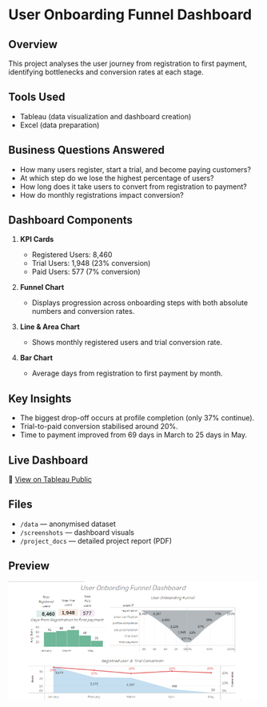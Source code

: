 # User Onboarding Funnel Dashboard

## Overview
This project analyses the user journey from registration to first payment, identifying bottlenecks and conversion rates at each stage.

## Tools Used
- Tableau (data visualization and dashboard creation)
- Excel (data preparation)

## Business Questions Answered
- How many users register, start a trial, and become paying customers?
- At which step do we lose the highest percentage of users?
- How long does it take users to convert from registration to payment?
- How do monthly registrations impact conversion?

## Dashboard Components
1. **KPI Cards**  
   - Registered Users: 8,460  
   - Trial Users: 1,948 (23% conversion)  
   - Paid Users: 577 (7% conversion)  

2. **Funnel Chart**  
   - Displays progression across onboarding steps with both absolute numbers and conversion rates.  

3. **Line & Area Chart**  
   - Shows monthly registered users and trial conversion rate.  

4. **Bar Chart**  
   - Average days from registration to first payment by month.  

## Key Insights
- The biggest drop-off occurs at profile completion (only 37% continue).
- Trial-to-paid conversion stabilised around 20%.
- Time to payment improved from 69 days in March to 25 days in May.

## Live Dashboard
🔗 [View on Tableau Public](https://public.tableau.com/app/profile/bohdana.sakhno/viz/HWL6dashboardL_5_/HWL5)

## Files
- `/data` — anonymised dataset  
- `/screenshots` — dashboard visuals  
- `/project_docs` — detailed project report (PDF)

## Preview
![Dashboard Screenshot](screenshots/dashboard_user-onboarding-funnel.PNG)
